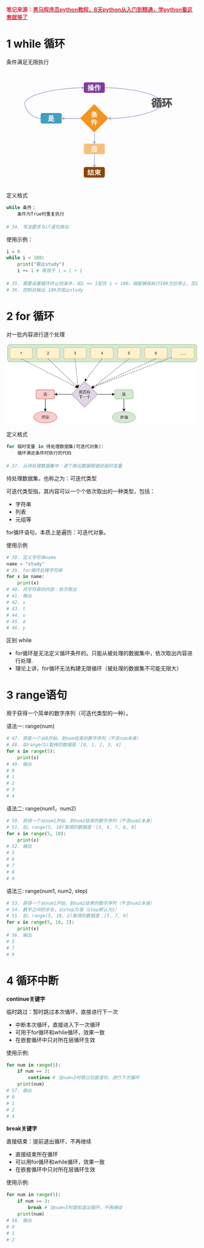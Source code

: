 **<font style="color:#DF2A3F;">笔记来源：</font>**[**<font style="color:#DF2A3F;">黑马程序员python教程，8天python从入门到精通，学python看这套就够了</font>**](https://www.bilibili.com/video/BV1qW4y1a7fU/?spm_id_from=333.337.search-card.all.click&vd_source=e8046ccbdc793e09a75eb61fe8e84a30)



# 1 while 循环
条件满足无限执行

![](images/20.png)

定义格式

```python
while 条件：
	条件为True时重复执行

# 34. 写法要求与if语句类似
```

使用示例：

```python
i = 0
while i < 100:
	print("观止study")
	i += 1 # 等效于 i = i + 1

# 35. 需要设置循环终止的条件，如i += 1配合 i < 100，就能确保执行100次后停止，否则将无限循环
# 36. 控制台输出 100次观止study
```

# 2 for 循环
对一批内容进行逐个处理

![](images/21.png)

定义格式

```python
for 临时变量 in 待处理数据集(可迭代对象):
	循环满足条件时执行的代码

# 37. 从待处理数据集中：逐个取出数据赋值给临时变量
```

待处理数据集，也称之为：可迭代类型

可迭代类型指，其内容可以一个个依次取出的一种类型，包括：

+ 字符串
+ 列表
+ 元组等

for循环语句，本质上是遍历：可迭代对象。

使用示例

```python
# 38. 定义字符串name
name = "study"
# 39. for循环处理字符串
for x in name:
    print(x)
# 40. 将字符串的内容：依次取出
# 41. 输出
# 42. s
# 43. t
# 44. u
# 45. d
# 46. y

```

区别 while

+ for循环是无法定义循环条件的。只能从被处理的数据集中，依次取出内容进行处理.
+ 理论上讲，for循环无法构建无限循环（被处理的数据集不可能无限大）



# 3 range语句
用于获得一个简单的数字序列（可迭代类型的一种）。

语法一: range(num)

```python
# 47. 获取一个从0开始，到num结束的数字序列（不含num本身）
# 48. 如range(5)取得的数据是：[0, 1, 2, 3, 4]
for x in range(5):
    print(x)
# 49. 输出
# 0
# 1
# 2
# 3
# 4

```

语法二: range(num1，num2)

```python
# 50. 获得一个从num1开始，到num2结束的数字序列（不含num2本身）
# 51. 如，range(5, 10)取得的数据是：[5, 6, 7, 8, 9]
for x in range(5, 10):
    print(x)
# 52. 输出
# 5
# 6
# 7
# 8
# 9

```

语法三: range(num1, num2, step)

```python
# 53. 获得一个从num1开始，到num2结束的数字序列（不含num2本身）
# 54. 数字之间的步长，以step为准（step默认为1）
# 55. 如，range(5, 10, 2)取得的数据是：[5, 7, 9]
for x in range(5, 10, 2):
    print(x)
# 56. 输出
# 5
# 7
# 9

```

# 4 循环中断
**continue关键字**

临时跳过：暂时跳过本次循环，直接进行下一次

+ 中断本次循环，直接进入下一次循环
+ 可用于for循环和while循环，效果一致
+ 在嵌套循环中只对所在层循环生效

使用示例:

```python
for num in range(5):
    if num == 3:
        continue # 当num=3时跳过后面语句，进行下次循环
    print(num)
# 57. 输出
# 0
# 1
# 2
# 4

```

  
**break关键字**

直接结束：提前退出循环，不再继续

+ 直接结束所在循环
+ 可以用for循环和while循环，效果一致
+ 在嵌套循环中只对所在层循环生效

使用示例:

```python
for num in range(5):
    if num == 3:
        break # 当num=3时提前退出循环，不再继续
    print(num)
# 58. 输出
# 0
# 1
# 2

```

  


